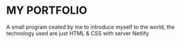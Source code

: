 # MY PORTFOLIO

A small program ceated by me to introduce myself to the world, the technology used are just HTML & CSS with server Netlify
